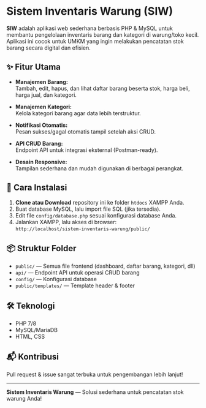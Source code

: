 # Sistem Inventaris Warung (SIW)

**SIW** adalah aplikasi web sederhana berbasis PHP & MySQL untuk membantu pengelolaan inventaris barang dan kategori di warung/toko kecil.  
Aplikasi ini cocok untuk UMKM yang ingin melakukan pencatatan stok barang secara digital dan efisien.

## ✨ Fitur Utama

- **Manajemen Barang:**  
  Tambah, edit, hapus, dan lihat daftar barang beserta stok, harga beli, harga jual, dan kategori.

- **Manajemen Kategori:**  
  Kelola kategori barang agar data lebih terstruktur.

- **Notifikasi Otomatis:**  
  Pesan sukses/gagal otomatis tampil setelah aksi CRUD.

- **API CRUD Barang:**  
  Endpoint API untuk integrasi eksternal (Postman-ready).

- **Desain Responsive:**  
  Tampilan sederhana dan mudah digunakan di berbagai perangkat.

## 🚀 Cara Instalasi

1. **Clone atau Download** repository ini ke folder `htdocs` XAMPP Anda.
2. Buat database MySQL, lalu import file SQL (jika tersedia).
3. Edit file `config/database.php` sesuai konfigurasi database Anda.
4. Jalankan XAMPP, lalu akses di browser:  
   `http://localhost/sistem-inventaris-warung/public/`

## 📦 Struktur Folder

- `public/` — Semua file frontend (dashboard, daftar barang, kategori, dll)
- `api/` — Endpoint API untuk operasi CRUD barang
- `config/` — Konfigurasi database
- `public/templates/` — Template header & footer

## 🛠️ Teknologi

- PHP 7/8
- MySQL/MariaDB
- HTML, CSS

## 📬 Kontribusi

Pull request & issue sangat terbuka untuk pengembangan lebih lanjut!

---

**Sistem Inventaris Warung** — Solusi sederhana untuk pencatatan stok warung Anda!  
